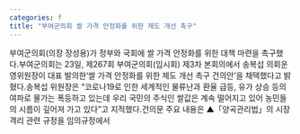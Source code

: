 ```yaml
---
categories: f
title: "부여군의회 쌀 가격 안정화를 위한 제도 개선 촉구"
---
```

부여군의회(의장 장성용)가 정부와 국회에 쌀 가격 안정화를 위한 대책 마련을 촉구했다.부여군의회는 23일, 제267회 부여군의회(임시회) 제3차 본회의에서 송복섭 의회운영위원장이 대표 발의한‘쌀 가격 안정화를 위한 제도 개선 촉구 건의안’을 채택했다고 밝혔다.송복섭 위원장은 “코로나19로 인한 세계적인 물류난과 환율 급등, 유가 상승 등의 여파로 물가는 폭등하고 있는데 우리 국민의 주식인 쌀값은 계속 떨어지고 있어 농민들의 시름이 깊어져 가고 있다”고 지적했다.건의문 주요 내용은 ▲「양곡관리법」의 시장 격리 관련 규정을 임의규정에서